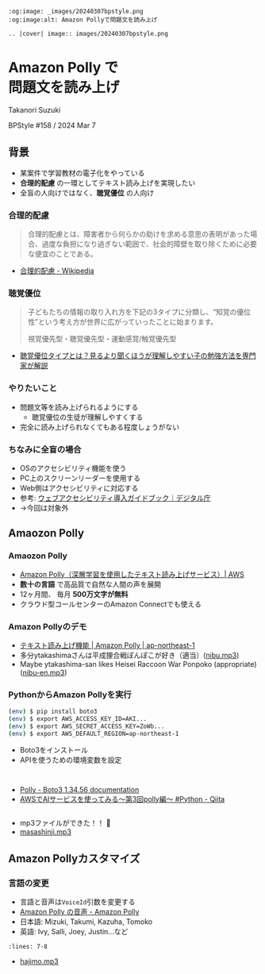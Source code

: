 ```{eval-rst}
:og:image: _images/20240307bpstyle.png
:og:image:alt: Amazon Pollyで問題文を読み上げ

.. |cover| image:: images/20240307bpstyle.png
```

# **Amazon Polly** で<br />問題文を読み上げ

Takanori Suzuki

BPStyle #158 / 2024 Mar 7

## 背景

* 某案件で学習教材の電子化をやっている
* **合理的配慮** の一環としてテキスト読み上げを実現したい
* 全盲の人向けではなく、**聴覚優位** の人向け

### 合理的配慮

> 合理的配慮とは、障害者から何らかの助けを求める意思の表明があった場合、過度な負担になり過ぎない範囲で、社会的障壁を取り除くために必要な便宜のことである。 

* [合理的配慮 - Wikipedia](https://ja.wikipedia.org/wiki/%E5%90%88%E7%90%86%E7%9A%84%E9%85%8D%E6%85%AE)

### 聴覚優位

> 子どもたちの情報の取り入れ方を下記の3タイプに分類し、“知覚の優位性”という考え方が世界に広がっていったことに始まります。
>
> 視覚優先型・聴覚優先型・運動感覚/触覚優先型

* [聴覚優位タイプとは？見るより聞くほうが理解しやすい子の勉強方法を専門家が解説](https://soctama.jp/column/67272)

### やりたいこと

* 問題文等を読み上げられるようにする
  * 聴覚優位の生徒が理解しやすくする
* 完全に読み上げられなくてもある程度しょうがない

### ちなみに全盲の場合

* OSのアクセシビリティ機能を使う
* PC上のスクリーンリーダーを使用する
* Web側はアクセシビリティに対応する
* 参考: [ウェブアクセシビリティ導入ガイドブック｜デジタル庁](https://www.digital.go.jp/resources/introduction-to-web-accessibility-guidebook/)
* →今回は対象外

## Amaozon Polly

### Amaozon Polly

* [Amazon Polly（深層学習を使用したテキスト読み上げサービス）| AWS](https://aws.amazon.com/jp/polly/)
* **数十の言語** で高品質で自然な人間の声を展開
* 12ヶ月間、 毎月 **500万文字が無料**
* クラウド型コールセンターのAmazon Connectでも使える

### Amazon Pollyのデモ

* [テキスト読み上げ機能 | Amazon Polly | ap-northeast-1](https://ap-northeast-1.console.aws.amazon.com/polly/home/SynthesizeSpeech)
* 多分ytakashimaさんは平成狸合戦ぽんぽこが好き（適当）([nibu.mp3](nibu.mp3))
* Maybe ytakashima-san likes Heisei Raccoon War Ponpoko (appropriate) ([nibu-en.mp3](nibu-en.mp3))

### PythonからAmazon Pollyを実行

```bash
(env) $ pip install boto3
(env) $ export AWS_ACCESS_KEY_ID=AKI...
(env) $ export AWS_SECRET_ACCESS_KEY=ZoWb...
(env) $ export AWS_DEFAULT_REGION=ap-northeast-1
```

* Boto3をインストール
* APIを使うための環境変数を設定

```{revealjs-break}
```

```{literalinclude} code/polly.py
```

* [Polly - Boto3 1.34.56 documentation](https://boto3.amazonaws.com/v1/documentation/api/latest/reference/services/polly.html)
* [AWSでAIサービスを使ってみる〜第3回polly編〜 #Python - Qiita](https://qiita.com/AInosukey/items/cb86c1012d40747b9dda)

```{revealjs-break}
```

* mp3ファイルができた！！ 🎉
* [masashinji.mp3](masashinji.mp3)

## Amazon Pollyカスタマイズ

### 言語の変更

* 言語と音声は`VoiceId`引数を変更する
* [Amazon Polly の音声 - Amazon Polly](https://docs.aws.amazon.com/ja_jp/polly/latest/dg/voicelist.html)
* 日本語: Mizuki, Takumi, Kazuha, Tomoko
* 英語: Ivy, Salli, Joey, Justin...など

```{literalinclude} code/polly2.py
:lines: 7-8
```

* [hajimo.mp3](hajimo.mp3)
